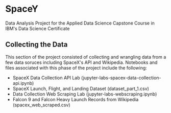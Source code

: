 # SpaceY
Data Analysis Project for the Applied Data Science Capstone Course in IBM's Data Science Certificate

## Collecting the Data
This section of the project consisted of collecting and wrangling data from a few data soruces including SpaceX's API and Wikipedia. Notebooks and files associated with this phase of the project include the following:
- SpaceX Data Collection API Lab (jupyter-labs-spacex-data-collection-api.ipynb)
- SpaceX Launch, Flight, and Landing Dataset (dataset_part_1.csv)
- Data Collection Web Scraping Lab (jupyter-labs-webscraping.ipynb)
- Falcon 9 and Falcon Heavy Launch Records from Wikipedia (spacex_web_scraped.csv)

